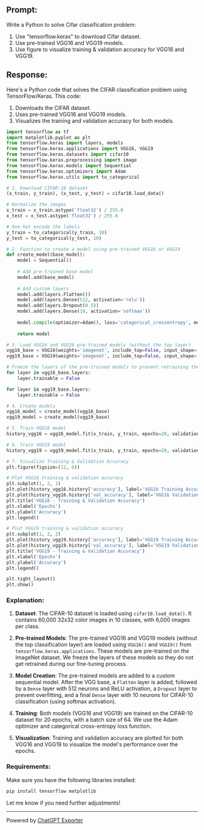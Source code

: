 ## Prompt:
Write a Python to solve Cifar classification problem:
1. Use "tensorflow.keras" to download Cifar dataset.
2. Use pre-trained VGG16 and VGG19 models.
3. Use figure to visualize training & validation accuracy for VGG16 and VGG19.

## Response:
Here's a Python code that solves the CIFAR classification problem using TensorFlow/Keras. This code:

1.  Downloads the CIFAR dataset.
2.  Uses pre-trained VGG16 and VGG19 models.
3.  Visualizes the training and validation accuracy for both models.

```python
import tensorflow as tf
import matplotlib.pyplot as plt
from tensorflow.keras import layers, models
from tensorflow.keras.applications import VGG16, VGG19
from tensorflow.keras.datasets import cifar10
from tensorflow.keras.preprocessing import image
from tensorflow.keras.models import Sequential
from tensorflow.keras.optimizers import Adam
from tensorflow.keras.utils import to_categorical

# 1. Download CIFAR-10 dataset
(x_train, y_train), (x_test, y_test) = cifar10.load_data()

# Normalize the images
x_train = x_train.astype('float32') / 255.0
x_test = x_test.astype('float32') / 255.0

# One-hot encode the labels
y_train = to_categorical(y_train, 10)
y_test = to_categorical(y_test, 10)

# 2. Function to create a model using pre-trained VGG16 or VGG19
def create_model(base_model):
    model = Sequential()
    
    # Add pre-trained base model
    model.add(base_model)
    
    # Add custom layers
    model.add(layers.Flatten())
    model.add(layers.Dense(512, activation='relu'))
    model.add(layers.Dropout(0.5))
    model.add(layers.Dense(10, activation='softmax'))
    
    model.compile(optimizer=Adam(), loss='categorical_crossentropy', metrics=['accuracy'])
    
    return model

# 3. Load VGG16 and VGG19 pre-trained models (without the top layer)
vgg16_base = VGG16(weights='imagenet', include_top=False, input_shape=(32, 32, 3))
vgg19_base = VGG19(weights='imagenet', include_top=False, input_shape=(32, 32, 3))

# Freeze the layers of the pre-trained models to prevent retraining them
for layer in vgg16_base.layers:
    layer.trainable = False

for layer in vgg19_base.layers:
    layer.trainable = False

# 4. Create models
vgg16_model = create_model(vgg16_base)
vgg19_model = create_model(vgg19_base)

# 5. Train VGG16 model
history_vgg16 = vgg16_model.fit(x_train, y_train, epochs=20, validation_data=(x_test, y_test), batch_size=64)

# 6. Train VGG19 model
history_vgg19 = vgg19_model.fit(x_train, y_train, epochs=20, validation_data=(x_test, y_test), batch_size=64)

# 7. Visualize Training & Validation Accuracy
plt.figure(figsize=(12, 6))

# Plot VGG16 training & validation accuracy
plt.subplot(1, 2, 1)
plt.plot(history_vgg16.history['accuracy'], label='VGG16 Training Accuracy')
plt.plot(history_vgg16.history['val_accuracy'], label='VGG16 Validation Accuracy')
plt.title('VGG16 - Training & Validation Accuracy')
plt.xlabel('Epochs')
plt.ylabel('Accuracy')
plt.legend()

# Plot VGG19 training & validation accuracy
plt.subplot(1, 2, 2)
plt.plot(history_vgg19.history['accuracy'], label='VGG19 Training Accuracy')
plt.plot(history_vgg19.history['val_accuracy'], label='VGG19 Validation Accuracy')
plt.title('VGG19 - Training & Validation Accuracy')
plt.xlabel('Epochs')
plt.ylabel('Accuracy')
plt.legend()

plt.tight_layout()
plt.show()
```

### Explanation:

1.  **Dataset**: The CIFAR-10 dataset is loaded using `cifar10.load_data()`. It contains 60,000 32x32 color images in 10 classes, with 6,000 images per class.
    
2.  **Pre-trained Models**: The pre-trained VGG16 and VGG19 models (without the top classification layer) are loaded using `VGG16()` and `VGG19()` from `tensorflow.keras.applications`. These models are pre-trained on the ImageNet dataset. We freeze the layers of these models so they do not get retrained during our fine-tuning process.
    
3.  **Model Creation**: The pre-trained models are added to a custom sequential model. After the VGG base, a `Flatten` layer is added, followed by a `Dense` layer with 512 neurons and ReLU activation, a `Dropout` layer to prevent overfitting, and a final `Dense` layer with 10 neurons for CIFAR-10 classification (using softmax activation).
    
4.  **Training**: Both models (VGG16 and VGG19) are trained on the CIFAR-10 dataset for 20 epochs, with a batch size of 64. We use the Adam optimizer and categorical cross-entropy loss function.
    
5.  **Visualization**: Training and validation accuracy are plotted for both VGG16 and VGG19 to visualize the model's performance over the epochs.
    

### Requirements:

Make sure you have the following libraries installed:

```bash
pip install tensorflow matplotlib
```

Let me know if you need further adjustments!



---
Powered by [ChatGPT Exporter](https://www.chatgptexporter.com)